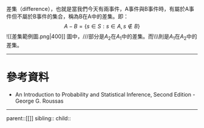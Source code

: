 差集（difference），也就是當我們今天有兩事件，A事件與B事件時，有屬於A事件但不屬於B事件的集合，稱為B在A中的差集。即：
$$
A-B=\lbrace s \in S : s \in A, s\notin B\rbrace
$$
![[差集範例圖.png|400]]
圖中，///部分是$A_2$在$A_1$中的差集。而\\\\\\則是$A_1$在$A_2$中的差集。
- - -
# 參考資料
- An Introduction to Probability and Statistical Inference, Second Edition - George G. Roussas
- - -
parent::[[]]
sibling::
child::